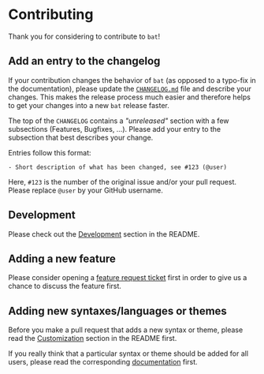 # Contributing

Thank you for considering to contribute to `bat`!



## Add an entry to the changelog

If your contribution changes the behavior of `bat` (as opposed to a typo-fix
in the documentation), please update the [`CHANGELOG.md`](CHANGELOG.md) file
and describe your changes. This makes the release process much easier and
therefore helps to get your changes into a new `bat` release faster.

The top of the `CHANGELOG` contains a *"unreleased"* section with a few
subsections (Features, Bugfixes, …). Please add your entry to the subsection
that best describes your change.

Entries follow this format:
```
- Short description of what has been changed, see #123 (@user)
```
Here, `#123` is the number of the original issue and/or your pull request.
Please replace `@user` by your GitHub username.


## Development

Please check out the [Development](https://github.com/sharkdp/bat#development)
section in the README.


## Adding a new feature

Please consider opening a
[feature request ticket](https://github.com/sharkdp/bat/issues/new?assignees=&labels=feature-request&template=feature_request.md)
first in order to give us a chance to discuss the feature first.


## Adding new syntaxes/languages or themes

Before you make a pull request that adds a new syntax or theme, please read
the [Customization](https://github.com/sharkdp/bat#customization) section
in the README first.

If you really think that a particular syntax or theme should be added for all
users, please read the corresponding
[documentation](https://github.com/sharkdp/bat/blob/master/doc/assets.md)
first.
